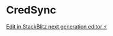 # CredSync

[Edit in StackBlitz next generation editor ⚡️](https://stackblitz.com/~/github.com/AnuragRaut08/CredSync)